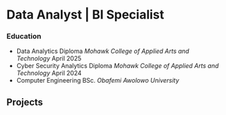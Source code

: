 # Data Analyst | BI Specialist
### Education

- Data Analytics Diploma                 _Mohawk College of Applied Arts and Technology_ April 2025
- Cyber Security Analytics Diploma       _Mohawk College of Applied Arts and Technology_ April 2024
- Computer Engineering BSc.              _Obafemi Awolowo University_

## Projects
